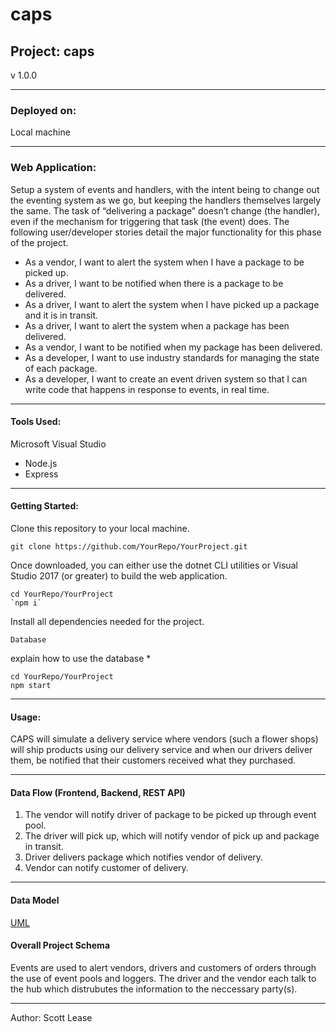 # caps

## Project: caps

v 1.0.0

---

### Deployed on:

Local machine

---

### Web Application:

Setup a system of events and handlers, with the intent being to change out the eventing system as we go, but keeping the handlers themselves largely the same. The task of “delivering a package” doesn’t change (the handler), even if the mechanism for triggering that task (the event) does. The following user/developer stories detail the major functionality for this phase of the project.

- As a vendor, I want to alert the system when I have a package to be picked up.
- As a driver, I want to be notified when there is a package to be delivered.
- As a driver, I want to alert the system when I have picked up a package and it is in transit.
- As a driver, I want to alert the system when a package has been delivered.
- As a vendor, I want to be notified when my package has been delivered.
- As a developer, I want to use industry standards for managing the state of each package.
- As a developer, I want to create an event driven system so that I can write code that happens in response to events, in real time.

---

#### Tools Used:

Microsoft Visual Studio

- Node.js
- Express

---

#### Getting Started:

Clone this repository to your local machine.

~~~
git clone https://github.com/YourRepo/YourProject.git
~~~

Once downloaded, you can either use the dotnet CLI utilities or Visual Studio 2017 (or greater) to build the web application.

~~~
cd YourRepo/YourProject
`npm i`
~~~

Install all dependencies needed for the project.

~~~
Database
~~~

explain how to use the database *

~~~
cd YourRepo/YourProject
npm start
~~~

---

#### Usage:

 CAPS will simulate a delivery service where vendors (such a flower shops) will ship products using our delivery service and when our drivers deliver them, be notified that their customers received what they purchased.

---

#### Data Flow (Frontend, Backend, REST API)

1. The vendor will notify driver of package to be picked up through event pool.
2. The driver will pick up, which will notify vendor of pick up and package in transit.
3. Driver delivers package which notifies vendor of delivery.
4. Vendor can notify customer of delivery.

---

#### Data Model

[UML](assets/caps.png)

#### Overall Project Schema

Events are used to alert vendors, drivers and customers of orders through the use of event pools and loggers. The driver and the vendor each talk to the hub which distrubutes the information to the neccessary party(s).

---

Author: Scott Lease

